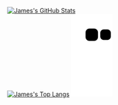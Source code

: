 [![James's GitHub Stats](https://github-readme-stats.vercel.app/api?username=jamesD33064&count_private=true&show_icons=true&include_all_commits=true)](https://github.com/jamesD33064)  
[![James's Top Langs](https://github-readme-stats.vercel.app/api/top-langs/?username=jamesD33064&layout=compact)](https://github.com/jamesD33064)
![](https://raw.githubusercontent.com/jamesD33064/jamesD33064/output/github-contribution-grid-snake.svg)
